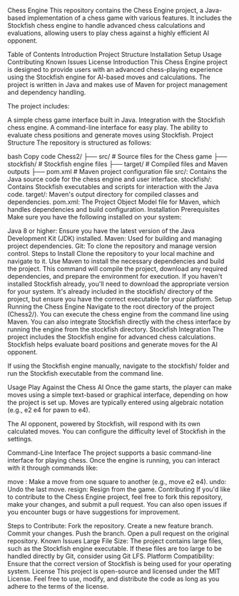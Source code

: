 Chess Engine
This repository contains the Chess Engine project, a Java-based implementation of a chess game with various features. It includes the Stockfish chess engine to handle advanced chess calculations and evaluations, allowing users to play chess against a highly efficient AI opponent.

Table of Contents
Introduction
Project Structure
Installation
Setup
Usage
Contributing
Known Issues
License
Introduction
This Chess Engine project is designed to provide users with an advanced chess-playing experience using the Stockfish engine for AI-based moves and calculations. The project is written in Java and makes use of Maven for project management and dependency handling.

The project includes:

A simple chess game interface built in Java.
Integration with the Stockfish chess engine.
A command-line interface for easy play.
The ability to evaluate chess positions and generate moves using Stockfish.
Project Structure
The repository is structured as follows:

bash
Copy code
Chess2/
├── src/                          # Source files for the Chess game
├── stockfish/                    # Stockfish engine files
├── target/                       # Compiled files and Maven outputs
├── pom.xml                       # Maven project configuration file
src/: Contains the Java source code for the chess engine and user interface.
stockfish/: Contains Stockfish executables and scripts for interaction with the Java code.
target/: Maven's output directory for compiled classes and dependencies.
pom.xml: The Project Object Model file for Maven, which handles dependencies and build configuration.
Installation
Prerequisites
Make sure you have the following installed on your system:

Java 8 or higher: Ensure you have the latest version of the Java Development Kit (JDK) installed.
Maven: Used for building and managing project dependencies.
Git: To clone the repository and manage version control.
Steps to Install
Clone the repository to your local machine and navigate to it.
Use Maven to install the necessary dependencies and build the project. This command will compile the project, download any required dependencies, and prepare the environment for execution.
If you haven't installed Stockfish already, you'll need to download the appropriate version for your system. It's already included in the stockfish/ directory of the project, but ensure you have the correct executable for your platform.
Setup
Running the Chess Engine
Navigate to the root directory of the project (Chess2/).
You can execute the chess engine from the command line using Maven.
You can also integrate Stockfish directly with the chess interface by running the engine from the stockfish directory.
Stockfish Integration
The project includes the Stockfish engine for advanced chess calculations. Stockfish helps evaluate board positions and generate moves for the AI opponent.

If using the Stockfish engine manually, navigate to the stockfish/ folder and run the Stockfish executable from the command line.

Usage
Play Against the Chess AI
Once the game starts, the player can make moves using a simple text-based or graphical interface, depending on how the project is set up. Moves are typically entered using algebraic notation (e.g., e2 e4 for pawn to e4).

The AI opponent, powered by Stockfish, will respond with its own calculated moves. You can configure the difficulty level of Stockfish in the settings.

Command-Line Interface
The project supports a basic command-line interface for playing chess. Once the engine is running, you can interact with it through commands like:

move <from> <to>: Make a move from one square to another (e.g., move e2 e4).
undo: Undo the last move.
resign: Resign from the game.
Contributing
If you'd like to contribute to the Chess Engine project, feel free to fork this repository, make your changes, and submit a pull request. You can also open issues if you encounter bugs or have suggestions for improvement.

Steps to Contribute:
Fork the repository.
Create a new feature branch.
Commit your changes.
Push the branch.
Open a pull request on the original repository.
Known Issues
Large File Size: The project contains large files, such as the Stockfish engine executable. If these files are too large to be handled directly by Git, consider using Git LFS.
Platform Compatibility: Ensure that the correct version of Stockfish is being used for your operating system.
License
This project is open-source and licensed under the MIT License. Feel free to use, modify, and distribute the code as long as you adhere to the terms of the license.
